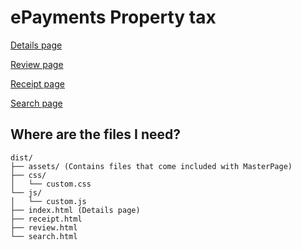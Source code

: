 # ePayments Property tax

[Details page](http://kc-property-tax.surge.sh/)

[Review page](http://kc-property-tax.surge.sh/review)

[Receipt page](http://kc-property-tax.surge.sh/receipt)

[Search page](http://kc-property-tax.surge.sh/search)

## Where are the files I need?
```
dist/
├── assets/ (Contains files that come included with MasterPage)
├── css/
│   └── custom.css
└── js/
│   └── custom.js
├── index.html (Details page)
├── receipt.html
├── review.html
└── search.html
```
